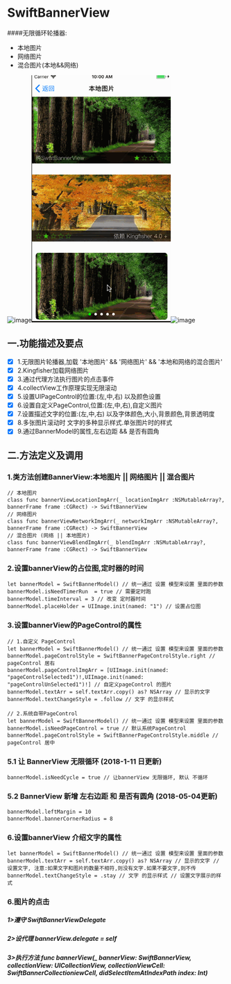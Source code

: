 # SwiftBannerView
####无限循环轮播器:
* 本地图片
* 网络图片
* 混合图片(本地&&网络)

![image](https://github.com/LuKane/KNImageResource/blob/master/BannerView/BannerViewNetWork.gif?raw=true)![image](https://github.com/LuKane/KNImageResource/blob/master/BannerView/BannerViewlocate.gif?raw=true)![image](https://github.com/LuKane/KNImageResource/blob/master/BannerView/BannerViewBlend.gif?raw=true)

## 一.功能描述及要点
- [x] 1.无限图片轮播器,加载 '本地图片' && '网络图片' && '本地和网络的混合图片'
- [x] 2.Kingfisher加载网络图片
- [x] 3.通过代理方法执行图片的点击事件
- [x] 4.collectView工作原理实现无限滚动
- [x] 5.设置UIPageControl的位置:(左,中,右) 以及颜色设置
- [x] 6.设置自定义PageControl,位置:(左,中,右),自定义图片
- [x] 7.设置描述文字的位置:(左,中,右) 以及字体颜色,大小,背景颜色,背景透明度
- [x] 8.多张图片滚动时 文字的多种显示样式.单张图片时的样式
- [x] 9.通过BannerModel的属性,左右边距 && 是否有圆角

## 二.方法定义及调用
### 1.类方法创建BannerView:本地图片 || 网络图片 || 混合图片
```
// 本地图片
class func bannerViewLocationImgArr(_ locationImgArr :NSMutableArray?, bannerFrame frame :CGRect) -> SwiftBannerView
// 网络图片
class func bannerViewNetworkImgArr(_ networkImgArr :NSMutableArray?, bannerFrame frame :CGRect) -> SwiftBannerView
// 混合图片 (网络 || 本地图片)
class func bannerViewBlendImgArr(_ blendImgArr :NSMutableArray?, bannerFrame frame :CGRect) -> SwiftBannerView
```

### 2.设置bannerView的占位图,定时器的时间
```
let bannerModel = SwiftBannerModel() // 统一通过 设置 模型来设置 里面的参数
bannerModel.isNeedTimerRun  = true // 需要定时跑
bannerModel.timeInterval = 3 // 改变 定时器时间
bannerModel.placeHolder = UIImage.init(named: "1") // 设置占位图
```

### 3.设置bannerView的PageControl的属性
```
// 1.自定义 PageControl
let bannerModel = SwiftBannerModel() // 统一通过 设置 模型来设置 里面的参数
bannerModel.pageControlStyle = SwiftBannerPageControlStyle.right // pageControl 居右
bannerModel.pageControlImgArr = [UIImage.init(named: "pageControlSelected1")!,UIImage.init(named: "pageControlUnSelected1")!] // 自定义pageControl 的图片
bannerModel.textArr = self.textArr.copy() as? NSArray // 显示的文字
bannerModel.textChangeStyle = .follow // 文字 的显示样式

// 2.系统自带PageControl
let bannerModel = SwiftBannerModel() // 统一通过 设置 模型来设置 里面的参数
bannerModel.isNeedPageControl = true // 默认系统PageControl
bannerModel.pageControlStyle = SwiftBannerPageControlStyle.middle // pageControl 居中
```

### 5.1 让 BannerView 无限循环 (2018-1-11 日更新)
```
bannerModel.isNeedCycle = true // 让bannerView 无限循环, 默认 不循环
```
### 5.2 BannerView 新增 左右边距 和 是否有圆角 (2018-05-04更新)
```
bannerModel.leftMargin = 10
bannerModel.bannerCornerRadius = 8
```

### 6.设置bannerView 介绍文字的属性
```
let bannerModel = SwiftBannerModel() // 统一通过 设置 模型来设置 里面的参数
bannerModel.textArr = self.textArr.copy() as? NSArray // 显示的文字 // 设置文字, 注意:如果文字和图片的数量不相符,则没有文字.如果不要文字,则不传
bannerModel.textChangeStyle = .stay // 文字 的显示样式 // 设置文字展示的样式
```
### 6.图片的点击

##### 1>遵守 SwiftBannerViewDelegate

##### 2>设代理 bannerView.delegate = self

##### 3>执行方法 func bannerView(_ bannerView: SwiftBannerView, collectionView: UICollectionView, collectionViewCell: SwiftBannerCollectioniewCell, didSelectItemAtIndexPath index: Int) 
